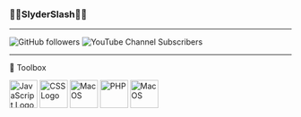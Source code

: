 ### 🧑‍💻SlyderSlash🧑‍💻

---

![GitHub followers](https://img.shields.io/github/followers/SlyderSlash?style=plastic) ![YouTube Channel Subscribers](https://img.shields.io/youtube/channel/subscribers/UC_RuSv1RvzZebVuo3EUYHSA?label=YouTube%20Subscribers&style=plastic)

---

🧰 Toolbox

<img src="https://cdn.worldvectorlogo.com/logos/javascript.svg" alt="JavaScript Logo" width="50" height="50"/> <img src="https://cdn.worldvectorlogo.com/logos/css3.svg" alt="CSS Logo" width="50" height="50"/> <img src="https://worldvectorlogo.com/logos/macos-sierra.svg" alt="MacOS" width="50" height="50"/> <img src="https://worldvectorlogo.com/logos/php-1.svg" alt="PHP" width="50" height="50"/> <img src="https://worldvectorlogo.com/logos/react-2.svg" alt="MacOS" width="50" height="50"/>
<!--
**SlyderSlash/SlyderSlash** is a ✨ _special_ ✨ repository because its `README.md` (this file) appears on your GitHub profile.

Here are some ideas to get you started:

- 🔭 I’m currently working on ...
- 🌱 I’m currently learning ...
- 👯 I’m looking to collaborate on ...
- 🤔 I’m looking for help with ...
- 💬 Ask me about ...
- 📫 How to reach me: ...
- 😄 Pronouns: ...
- ⚡ Fun fact: ...
-->
